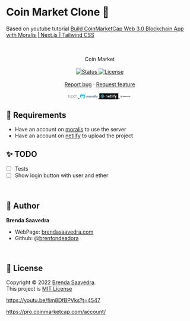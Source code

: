 # Coin Market Clone 👋

Based on youtube tutorial [Build CoinMarketCap Web 3.0 Blockchain App with Moralis | Next.js | Tailwind CSS](https://www.youtube.com/watch?v=fim8DfBPVks)

<p align="center">
<!--<a href="https://62fbf30c2cdeff0008e057eb--bsc-coinmarketcap-clone-blockchain.netlify.app/">
<img src="images/coinmarket.png" align="center" width="50%">
</a>  -->
<br><br>
     Coin Market
    <br><br>
    <a href="#">
    <img alt="Status" src="https://img.shields.io/badge/Status-WIP-red.svg" />
  </a>
  <a href="#">
    <img alt="License" src="https://img.shields.io/badge/License-MIT-orange.svg" />
  </a>
  <br>
    <br>
    <a href="https://github.com/brenfondeadora/coinmarket-clone-blockchain/issues/new">Report bug</a>
    ·
    <a href="https://github.com/brenfondeadora/coinmarket-clone-blockchain/issues/new">Request feature</a>
</p>

<p align="center">
<a href="https://nextjs.org/">
  <img src="images/nextjs.png" align="center" width="5%" >
</a> 
<a href="https://moralis.io/">
<img src="images/moralis.png" align="center" width="10%">
</a>  
<a href="https://www.netlify.com/">
<img src="images/netlify.png" align="center" width="10%">
</a>  
<a href="https://coinmarketcap.com/">
<img src="images/coinmarketcap.png" align="center" width="6%">
</a>  
</p>

## 🤖 Requirements

- Have an account on [moralis](https://moralis.io/) to use the server
- Have an account on [netlify](https://www.netlify.com/) to upload the project

## ✨ TODO

- [ ] Tests
- [ ] Show login button with user and ether

<br>

## 👤 Author

**Brenda Saavedra**

- WebPage: [brendasaavedra.com](http://brendasaavedra.com)
- Github: [@brenfondeadora](https://github.com/brenfondeadora/)

<br>

## 📝 License

Copyright © 2022 [Brenda Saavedra](https://github.com/brenfondeadora).<br />
This project is [MIT License](LICENSE)


https://youtu.be/fim8DfBPVks?t=4547

https://pro.coinmarketcap.com/account/